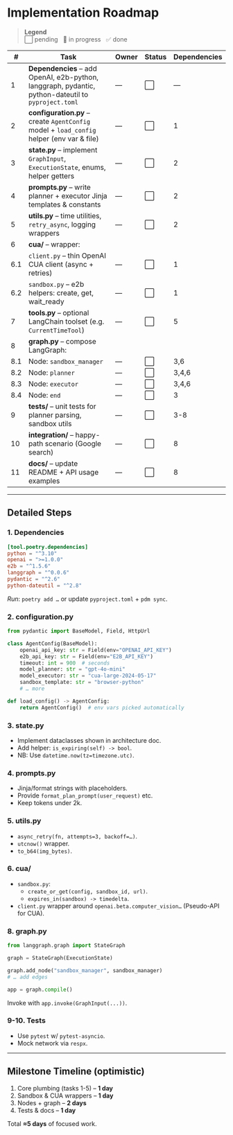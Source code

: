 # Implementation Roadmap

> **Legend**  
> ⬜︎ pending &nbsp;&nbsp;🔄 in progress &nbsp;&nbsp;✅ done

| # | Task | Owner | Status | Dependencies |
|---|-------|-------|--------|--------------|
| 1 | **Dependencies** – add OpenAI, e2b-python, langgraph, pydantic, python-dateutil to `pyproject.toml` | — | ⬜︎ | — |
| 2 | **configuration.py** – create `AgentConfig` model + `load_config` helper (env var & file) | — | ⬜︎ | 1 |
| 3 | **state.py** – implement `GraphInput`, `ExecutionState`, enums, helper getters | — | ⬜︎ | 2 |
| 4 | **prompts.py** – write planner + executor Jinja templates & constants | — | ⬜︎ | 2 |
| 5 | **utils.py** – time utilities, `retry_async`, logging wrappers | — | ⬜︎ | 2 |
| 6 | **cua/** – wrapper:
|   6.1 | `client.py` – thin OpenAI CUA client (async + retries) | — | ⬜︎ | 1 |
|   6.2 | `sandbox.py` – e2b helpers: create, get, wait_ready | — | ⬜︎ | 1 |
| 7 | **tools.py** – optional LangChain toolset (e.g. `CurrentTimeTool`) | — | ⬜︎ | 5 |
| 8 | **graph.py** – compose LangGraph:
|   8.1 | Node: `sandbox_manager` | — | ⬜︎ | 3,6 |
|   8.2 | Node: `planner` | — | ⬜︎ | 3,4,6 |
|   8.3 | Node: `executor` | — | ⬜︎ | 3,4,6 |
|   8.4 | Node: `end` | — | ⬜︎ | 3 |
| 9 | **tests/** – unit tests for planner parsing, sandbox utils | — | ⬜︎ | 3-8 |
|10 | **integration/** – happy-path scenario (Google search) | — | ⬜︎ | 8 |
|11 | **docs/** – update README + API usage examples | — | ⬜︎ | 8 |

---

## Detailed Steps

### 1. Dependencies
```toml
[tool.poetry.dependencies]
python = "^3.10"
openai = ">=1.0.0"
e2b = "^1.5.6"
langgraph = "^0.0.6"
pydantic = "^2.6"
python-dateutil = "^2.8"
```
*Run*: `poetry add …` or update `pyproject.toml` + `pdm sync`.

### 2. configuration.py
```python
from pydantic import BaseModel, Field, HttpUrl

class AgentConfig(BaseModel):
    openai_api_key: str = Field(env="OPENAI_API_KEY")
    e2b_api_key: str = Field(env="E2B_API_KEY")
    timeout: int = 900  # seconds
    model_planner: str = "gpt-4o-mini"
    model_executor: str = "cua-large-2024-05-17"
    sandbox_template: str = "browser-python"
    # … more

def load_config() -> AgentConfig:
    return AgentConfig()  # env vars picked automatically
```

### 3. state.py
* Implement dataclasses shown in architecture doc.
* Add helper: `is_expiring(self) -> bool`.
* NB: Use `datetime.now(tz=timezone.utc)`.

### 4. prompts.py
* Jinja/format strings with placeholders.
* Provide `format_plan_prompt(user_request)` etc.
* Keep tokens under 2k.

### 5. utils.py
* `async_retry(fn, attempts=3, backoff=…)`.
* `utcnow()` wrapper.
* `to_b64(img_bytes)`.

### 6. cua/
* `sandbox.py`:
  * `create_or_get(config, sandbox_id, url)`.
  * `expires_in(sandbox) -> timedelta`.
* `client.py` wrapper around `openai.beta.computer_vision…` (Pseudo-API for CUA).

### 8. graph.py
```python
from langgraph.graph import StateGraph

graph = StateGraph(ExecutionState)

graph.add_node("sandbox_manager", sandbox_manager)
# … add edges

app = graph.compile()
```
Invoke with `app.invoke(GraphInput(...))`.

### 9-10. Tests
* Use `pytest` w/ `pytest-asyncio`.
* Mock network via `respx`.

---

## Milestone Timeline (optimistic)
1. Core plumbing (tasks 1-5) – **1 day**
2. Sandbox & CUA wrappers – **1 day**
3. Nodes + graph – **2 days**
4. Tests & docs – **1 day**

Total **≈5 days** of focused work. 